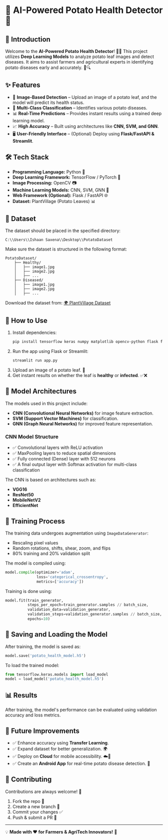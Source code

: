 # 🌱 AI-Powered Potato Health Detector 🚀

## 🌟 Introduction
Welcome to the **AI-Powered Potato Health Detector**! 🧠🌿 This project utilizes **Deep Learning Models** to analyze potato leaf images and detect diseases. It aims to assist farmers and agricultural experts in identifying potato diseases early and accurately. 🌾🔍

## ✨ Features
- 📸 **Image-Based Detection** – Upload an image of a potato leaf, and the model will predict its health status.
- 🌂 **Multi-Class Classification** – Identifies various potato diseases.
- 📊 **Real-Time Predictions** – Provides instant results using a trained deep learning model.
- 📈 **High Accuracy** – Built using architectures like **CNN, SVM, and GNN**.
- 🖥️ **User-Friendly Interface** – (Optional) Deploy using **Flask/FastAPI & Streamlit**.

## 🛠️ Tech Stack
- **Programming Language:** Python 🐍
- **Deep Learning Framework:** TensorFlow / PyTorch 🧠
- **Image Processing:** OpenCV 📷
- **Machine Learning Models:** CNN, SVM, GNN 🧪
- **Web Framework (Optional):** Flask / FastAPI 🌐
- **Dataset:** PlantVillage (Potato Leaves) 📊

## 👅 Dataset
The dataset should be placed in the specified directory:
```
C:\\Users\\Ishaan Saxena\\Desktop\\PotatoDataset
```
Make sure the dataset is structured in the following format:
```
PotatoDataset/
    ├── Healthy/
    │   ├── image1.jpg
    │   ├── image2.jpg
    │   ├── ...
    ├── Diseased/
    │   ├── image1.jpg
    │   ├── image2.jpg
    │   ├── ...
```
Download the dataset from:
[🌍 PlantVillage Dataset](https://www.tensorflow.org/datasets/catalog/plant_village)

## 📌 How to Use
1. Install dependencies:
   ```bash
   pip install tensorflow keras numpy matplotlib opencv-python flask fastapi streamlit scikit-learn torch torchvision
   ```
2. Run the app using Flask or Streamlit:
   ```bash
   streamlit run app.py
   ```
3. Upload an image of a potato leaf. 🌿
4. Get instant results on whether the leaf is **healthy** or **infected**. ✅❌

## 📝 Model Architectures
The models used in this project include:
- **CNN (Convolutional Neural Networks)** for image feature extraction.
- **SVM (Support Vector Machines)** for classification.
- **GNN (Graph Neural Networks)** for improved feature representation.

### CNN Model Structure
- ✅ Convolutional layers with ReLU activation
- ✅ MaxPooling layers to reduce spatial dimensions
- ✅ Fully connected (Dense) layer with 512 neurons
- ✅ A final output layer with Softmax activation for multi-class classification

The CNN is based on architectures such as:
- **VGG16**
- **ResNet50**
- **MobileNetV2**
- **EfficientNet**

## 🚀 Training Process
The training data undergoes augmentation using `ImageDataGenerator`:
- Rescaling pixel values
- Random rotations, shifts, shear, zoom, and flips
- 80% training and 20% validation split

The model is compiled using:
```python
model.compile(optimizer='adam',
              loss='categorical_crossentropy',
              metrics=['accuracy'])
```
Training is done using:
```python
model.fit(train_generator,
          steps_per_epoch=train_generator.samples // batch_size,
          validation_data=validation_generator,
          validation_steps=validation_generator.samples // batch_size,
          epochs=10)
```

## 💾 Saving and Loading the Model
After training, the model is saved as:
```python
model.save('potato_health_model.h5')
```
To load the trained model:
```python
from tensorflow.keras.models import load_model
model = load_model('potato_health_model.h5')
```

## 📊 Results
After training, the model's performance can be evaluated using validation accuracy and loss metrics.

## 🚀 Future Improvements
- ✅ Enhance accuracy using **Transfer Learning**.
- ✅ Expand dataset for better generalization. 🌍
- ✅ Deploy on **Cloud** for mobile accessibility. ☁️📱
- ✅ Create an **Android App** for real-time potato disease detection. 📲

## 🤝 Contributing
Contributions are always welcome! 🎉
1. Fork the repo 🍔
2. Create a new branch 🔀
3. Commit your changes ✅
4. Push & submit a PR 🚀

---
💡 **Made with ❤️ for Farmers & AgriTech Innovators!** 🚜

